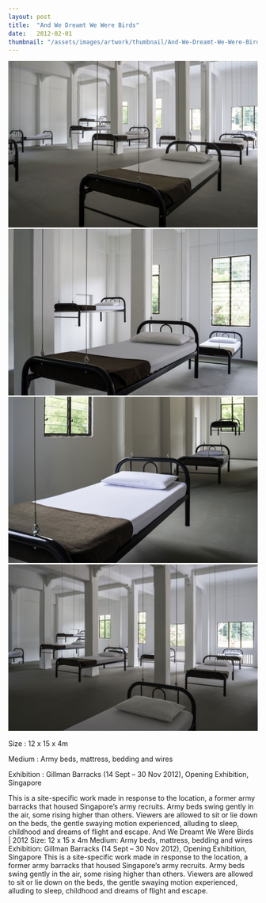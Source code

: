 ```yaml
---
layout: post
title:  "And We Dreamt We Were Birds"
date:   2012-02-01
thumbnail: "/assets/images/artwork/thumbnail/And-We-Dreamt-We-Were-Birds-2011.jpg"
---
```



![My image Name](/assets/images/artwork/And-We-Dreamt-We-Were-Birds_01.jpg)
![My image Name](/assets/images/artwork/And-We-Dreamt-We-Were-Birds_02.jpg)
![My image Name](/assets/images/artwork/And-We-Dreamt-We-Were-Birds_03.jpg)
![My image Name](/assets/images/artwork/And-We-Dreamt-We-Were-Birds_04.jpg)

Size
: 12 x 15 x 4m

Medium
: Army beds, mattress, bedding and wires

Exhibition
: Gillman Barracks (14 Sept – 30 Nov 2012), Opening Exhibition, Singapore

This is a site-specific work made in response to the location, a former army barracks that housed Singapore’s army recruits. Army beds swing gently in the air, some rising higher than others. Viewers are allowed to sit or lie down on the beds, the gentle swaying motion experienced, alluding to sleep, childhood and dreams of flight and escape.
And We Dreamt We Were Birds | 2012 Size: 12 x 15 x 4m Medium: Army beds, mattress, bedding and wires Exhibition: Gillman Barracks (14 Sept – 30 Nov 2012), Opening Exhibition, Singapore This is a site-specific work made in response to the location, a former army barracks that housed Singapore’s army recruits. Army beds swing gently in the air, some rising higher than others. Viewers are allowed to sit or lie down on the beds, the gentle swaying motion experienced, alluding to sleep, childhood and dreams of flight and escape.